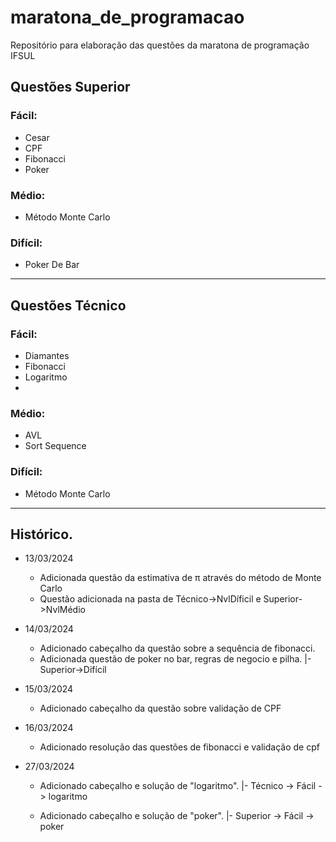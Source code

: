 # maratona_de_programacao

Repositório para elaboração das questões da maratona de programação IFSUL

## Questões Superior
### Fácil:
  - Cesar
  - CPF
  - Fibonacci
  - Poker

### Médio:
  - Método Monte Carlo

### Difícil:
  - Poker De Bar
---
## Questões Técnico
### Fácil:
  - Diamantes
  - Fibonacci
  - Logaritmo
  - 
### Médio:
  - AVL
  - Sort Sequence
### Difícil:
  - Método Monte Carlo
---

## Histórico.
- 13/03/2024

  - Adicionada questão da estimativa de π através do método de Monte Carlo
  - Questão adicionada na pasta de Técnico->NvlDíficil e Superior->NvlMédio

- 14/03/2024

  - Adicionado cabeçalho da questão sobre a sequência de fibonacci.
  - Adicionada questão de poker no bar, regras de negocio e pilha.
    |- Superior->Difícil

- 15/03/2024
  - Adicionado cabeçalho da questão sobre validação de CPF
- 16/03/2024
  - Adicionado resolução das questões de fibonacci e validação de cpf

- 27/03/2024
  - Adicionado cabeçalho e solução de "logaritmo".
    |- Técnico -> Fácil -> logaritmo

  - Adicionado cabeçalho e solução de "poker".
    |- Superior -> Fácil -> poker
